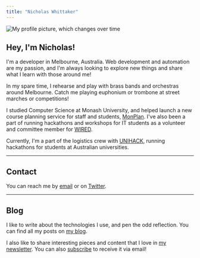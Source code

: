 ```yaml
---
title: "Nicholas Whittaker"
---
```


<span class='profile-image'>![My profile picture, which changes over time](/media/monty.jpg)</span>

## Hey, I'm Nicholas!

I'm a developer in Melbourne, Australia. Web development and automation are my passion, and I'm always looking to explore new things and share what I learn with those around me!

In my spare time, I rehearse and play with brass bands and orchestras around Melbourne. Catch me playing euphonium or trombone at street marches or competitions!

I studied Computer Science at Monash University, and helped launch a new course planning service for staff and students, [MonPlan](https://monplan.apps.monash.edu/). I've also been a part of running hackathons and workshops for IT students as a volunteer and committee member for [WIRED](https://wired.org.au/).

Currently, I'm a part of the logistics crew with [UNIHACK](https://unihack.net/), running hackathons for students at Australian universities.

---

## Contact

You can reach me by [email](mailto:nchlswhttkr@gmail.com) or on [Twitter](https://twitter.com/nchlswhttkr/).

---

## Blog

I like to write about the technologies I use, and pen the odd reflection. You can find all my posts on [my blog](/blog/).

I also like to share interesting pieces and content that I love in [my newsletter](/newsletter/). You can also [subscribe](/newsletter/subscribe/) to receive it via email!
